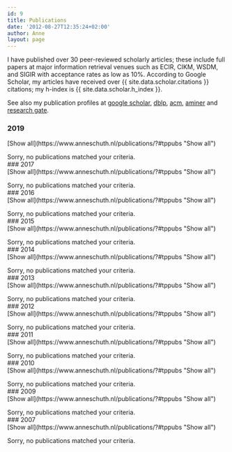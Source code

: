 ```yaml
---
id: 9
title: Publications
date: '2012-08-27T12:35:24+02:00'
author: Anne
layout: page
---
```


I have published over 30 peer-reviewed scholarly articles; these include full papers at major information retrieval venues such as ECIR, CIKM, WSDM, and SIGIR with acceptance rates as low as 10%. According to Google Scholar, my articles have received over {{ site.data.scholar.citations }} citations; my h-index is {{ site.data.scholar.h_index }}.

See also my publication profiles at [google scholar](http://scholar.google.nl/citations?user=Y3ahb_wAAAAJ&hl=en "google scholar"), [dblp](http://www.dblp.org/search/index.php#query=author:anne_schuth: "dblp"), [acm](http://dl.acm.org/author_page.cfm?id=81340492697 "acm"), [aminer](http://arnetminer.org/person/-156259.html) and [research gate](https://www.researchgate.net/profile/Anne_Schuth).

### 2019

<div class="teachpress_pub_list"><form method="get" name="tppublistform"><a id="tppubs" name="tppubs"></a>[Show all](https://www.anneschuth.nl/publications/?#tppubs "Show all")

</form><div class="teachpress_message_error">Sorry, no publications matched your criteria.

</div></div>### 2017

<div class="teachpress_pub_list"><form method="get" name="tppublistform"><a id="tppubs" name="tppubs"></a>[Show all](https://www.anneschuth.nl/publications/?#tppubs "Show all")

</form><div class="teachpress_message_error">Sorry, no publications matched your criteria.

</div></div>### 2016

<div class="teachpress_pub_list"><form method="get" name="tppublistform"><a id="tppubs" name="tppubs"></a>[Show all](https://www.anneschuth.nl/publications/?#tppubs "Show all")

</form><div class="teachpress_message_error">Sorry, no publications matched your criteria.

</div></div>### 2015

<div class="teachpress_pub_list"><form method="get" name="tppublistform"><a id="tppubs" name="tppubs"></a>[Show all](https://www.anneschuth.nl/publications/?#tppubs "Show all")

</form><div class="teachpress_message_error">Sorry, no publications matched your criteria.

</div></div>### 2014

<div class="teachpress_pub_list"><form method="get" name="tppublistform"><a id="tppubs" name="tppubs"></a>[Show all](https://www.anneschuth.nl/publications/?#tppubs "Show all")

</form><div class="teachpress_message_error">Sorry, no publications matched your criteria.

</div></div>### 2013

<div class="teachpress_pub_list"><form method="get" name="tppublistform"><a id="tppubs" name="tppubs"></a>[Show all](https://www.anneschuth.nl/publications/?#tppubs "Show all")

</form><div class="teachpress_message_error">Sorry, no publications matched your criteria.

</div></div>### 2012

<div class="teachpress_pub_list"><form method="get" name="tppublistform"><a id="tppubs" name="tppubs"></a>[Show all](https://www.anneschuth.nl/publications/?#tppubs "Show all")

</form><div class="teachpress_message_error">Sorry, no publications matched your criteria.

</div></div>### 2011

<div class="teachpress_pub_list"><form method="get" name="tppublistform"><a id="tppubs" name="tppubs"></a>[Show all](https://www.anneschuth.nl/publications/?#tppubs "Show all")

</form><div class="teachpress_message_error">Sorry, no publications matched your criteria.

</div></div>### 2010

<div class="teachpress_pub_list"><form method="get" name="tppublistform"><a id="tppubs" name="tppubs"></a>[Show all](https://www.anneschuth.nl/publications/?#tppubs "Show all")

</form><div class="teachpress_message_error">Sorry, no publications matched your criteria.

</div></div>### 2009

<div class="teachpress_pub_list"><form method="get" name="tppublistform"><a id="tppubs" name="tppubs"></a>[Show all](https://www.anneschuth.nl/publications/?#tppubs "Show all")

</form><div class="teachpress_message_error">Sorry, no publications matched your criteria.

</div></div>### 2007

<div class="teachpress_pub_list"><form method="get" name="tppublistform"><a id="tppubs" name="tppubs"></a>[Show all](https://www.anneschuth.nl/publications/?#tppubs "Show all")

</form><div class="teachpress_message_error">Sorry, no publications matched your criteria.

</div></div>